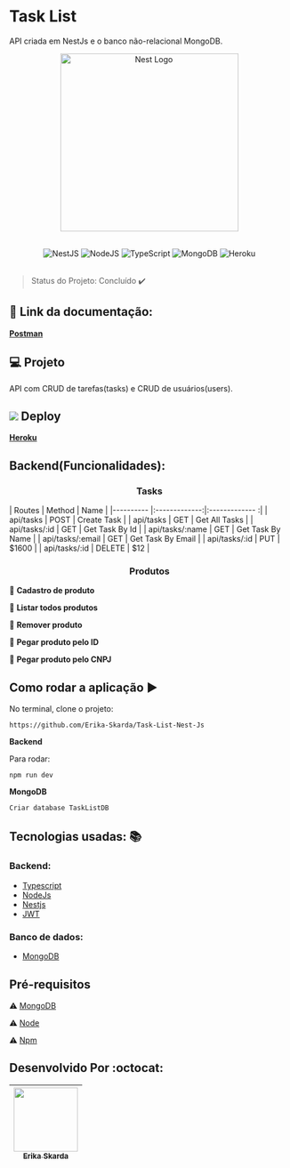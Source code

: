 # Task List 

API criada em NestJs e o banco não-relacional MongoDB.

<p align="center">
  <a href="http://nestjs.com/" target="blank"><img src="https://nestjs.com/img/logo_text.svg" width="320" alt="Nest Logo" /></a>
</p>
</br>   

<div align="center">
 <img alt="NestJS" src="https://img.shields.io/badge/nestjs-%23E0234E.svg?style=for-the-badge&logo=nestjs&logoColor=white" />
 <img alt="NodeJS" src="https://img.shields.io/badge/node.js-%2343853D.svg?style=for-the-badge&logo=node-dot-js&logoColor=white"/>
 <img alt="TypeScript" src="https://img.shields.io/badge/typescript-%23007ACC.svg?style=for-the-badge&logo=typescript&logoColor=white"/>
 <img alt="MongoDB" src ="https://img.shields.io/badge/MongoDB-%234ea94b.svg?style=for-the-badge&logo=mongodb&logoColor=white"/>
 <img alt="Heroku" src="https://img.shields.io/badge/heroku-%23430098.svg?style=for-the-badge&logo=heroku&logoColor=white"/>
</div>
</br>

> Status do Projeto: Concluído :heavy_check_mark: 


## :book:  Link da documentação:

<b>[Postman](https://documenter.getpostman.com/view/15971782/TzkzrfM2)</b>

## 💻 Projeto

API com CRUD de tarefas(tasks) e CRUD de usuários(users).

## <img src="https://github.com/Erika-Skarda/Pokemon/blob/main/bulbasaur_icon-icons.com_67580.ico" /> Deploy

 <b>[Heroku](https://tasklistnest.herokuapp.com/)</b>

## Backend(Funcionalidades):

<h3 align="center"><b>Tasks</b></h3>

| Routes            |      Method   |  Name         |
|----------         |:-------------:|:------------- :|
| api/tasks         |     POST      |    Create Task |
| api/tasks         |      GET      |    Get All Tasks |
| api/tasks/:id     |      GET      |    Get Task By Id |
| api/tasks/:name   |      GET      |    Get Task By Name |
| api/tasks/:email  |      GET      |    Get Task By Email |
| api/tasks/:id     |     PUT       |    $1600 |
| api/tasks/:id     |      DELETE     |   $12 |

<h3 align="center"><b>Produtos</b></h3>

🥑 <b>Cadastro de produto</b>

🥑 <b>Listar todos produtos</b>

🥑 <b>Remover produto</b>

🥑 <b>Pegar produto pelo ID</b>

🥑 <b>Pegar produto pelo CNPJ</b>
 

## Como rodar a aplicação :arrow_forward:

No terminal, clone o projeto: 

```
https://github.com/Erika-Skarda/Task-List-Nest-Js

```
<b><p>Backend</p></b>

Para rodar:

```
npm run dev

```
<b><p>MongoDB</p></b>

```
Criar database TaskListDB

```

## Tecnologias usadas: :books:

### Backend: 

- [Typescript](https://www.typescriptlang.org/)
- [NodeJs](https://nodejs.org/en/download)
- [Nestjs](https://nestjs.com/)
- [JWT](https://jwt.io/)

### Banco de dados:

- [MongoDB](https://www.mongodb.com/)

## Pré-requisitos

:warning: [MongoDB](https://www.mongodb.com/)

:warning: [Node](https://nodejs.org/en/download/)

:warning: [Npm](https://www.npmjs.com/)

## Desenvolvido Por :octocat:

| [<img src="https://avatars1.githubusercontent.com/u/60902843?s=400&u=fca9219fa3416ab4b849077b9248f71d44133283&v=4" width=115><br><sub>Erika Skarda</sub>](https://www.linkedin.com/in/erika-skarda/) | 
| :---: |

